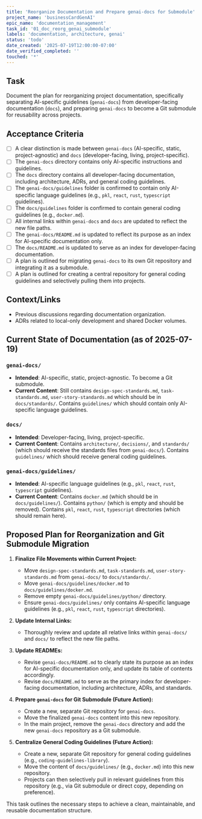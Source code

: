```yaml
---
title: 'Reorganize Documentation and Prepare genai-docs for Submodule'
project_name: 'businessCardGenAI'
epic_name: 'documentation_management'
task_id: '01_doc_reorg_genai_submodule'
labels: 'documentation, architecture, genai'
status: 'todo'
date_created: '2025-07-19T12:00:00-07:00'
date_verified_completed: ''
touched: '*'
---
```


## Task

Document the plan for reorganizing project documentation, specifically separating AI-specific guidelines (`genai-docs`) from developer-facing documentation (`docs`), and preparing `genai-docs` to become a Git submodule for reusability across projects.

## Acceptance Criteria

- [ ] A clear distinction is made between `genai-docs` (AI-specific, static, project-agnostic) and `docs` (developer-facing, living, project-specific).
- [ ] The `genai-docs` directory contains only AI-specific instructions and guidelines.
- [ ] The `docs` directory contains all developer-facing documentation, including architecture, ADRs, and general coding guidelines.
- [ ] The `genai-docs/guidelines` folder is confirmed to contain only AI-specific language guidelines (e.g., `pkl`, `react`, `rust`, `typescript` guidelines).
- [ ] The `docs/guidelines` folder is confirmed to contain general coding guidelines (e.g., `docker.md`).
- [ ] All internal links within `genai-docs` and `docs` are updated to reflect the new file paths.
- [ ] The `genai-docs/README.md` is updated to reflect its purpose as an index for AI-specific documentation only.
- [ ] The `docs/README.md` is updated to serve as an index for developer-facing documentation.
- [ ] A plan is outlined for migrating `genai-docs` to its own Git repository and integrating it as a submodule.
- [ ] A plan is outlined for creating a central repository for general coding guidelines and selectively pulling them into projects.

## Context/Links

- Previous discussions regarding documentation organization.
- ADRs related to local-only development and shared Docker volumes.

## Current State of Documentation (as of 2025-07-19)

### `genai-docs/`

- **Intended**: AI-specific, static, project-agnostic. To become a Git submodule.
- **Current Content**: Still contains `design-spec-standards.md`, `task-standards.md`, `user-story-standards.md` which should be in `docs/standards/`. Contains `guidelines/` which should contain only AI-specific language guidelines.

### `docs/`

- **Intended**: Developer-facing, living, project-specific.
- **Current Content**: Contains `architecture/`, `decisions/`, and `standards/` (which should receive the standards files from `genai-docs/`). Contains `guidelines/` which should receive general coding guidelines.

### `genai-docs/guidelines/`

- **Intended**: AI-specific language guidelines (e.g., `pkl`, `react`, `rust`, `typescript` guidelines).
- **Current Content**: Contains `docker.md` (which should be in `docs/guidelines/`). Contains `python/` (which is empty and should be removed). Contains `pkl`, `react`, `rust`, `typescript` directories (which should remain here).

## Proposed Plan for Reorganization and Git Submodule Migration

1. **Finalize File Movements within Current Project:**
    - Move `design-spec-standards.md`, `task-standards.md`, `user-story-standards.md` from `genai-docs/` to `docs/standards/`.
    - Move `genai-docs/guidelines/docker.md` to `docs/guidelines/docker.md`.
    - Remove empty `genai-docs/guidelines/python/` directory.
    - Ensure `genai-docs/guidelines/` only contains AI-specific language guidelines (e.g., `pkl`, `react`, `rust`, `typescript` directories).

2. **Update Internal Links:**
    - Thoroughly review and update all relative links within `genai-docs/` and `docs/` to reflect the new file paths.

3. **Update READMEs:**
    - Revise `genai-docs/README.md` to clearly state its purpose as an index for AI-specific documentation only, and update its table of contents accordingly.
    - Revise `docs/README.md` to serve as the primary index for developer-facing documentation, including architecture, ADRs, and standards.

4. **Prepare `genai-docs` for Git Submodule (Future Action):**
    - Create a new, separate Git repository for `genai-docs`.
    - Move the finalized `genai-docs` content into this new repository.
    - In the main project, remove the `genai-docs` directory and add the new `genai-docs` repository as a Git submodule.

5. **Centralize General Coding Guidelines (Future Action):**
    - Create a new, separate Git repository for general coding guidelines (e.g., `coding-guidelines-library`).
    - Move the content of `docs/guidelines/` (e.g., `docker.md`) into this new repository.
    - Projects can then selectively pull in relevant guidelines from this repository (e.g., via Git submodule or direct copy, depending on preference).

This task outlines the necessary steps to achieve a clean, maintainable, and reusable documentation structure.
